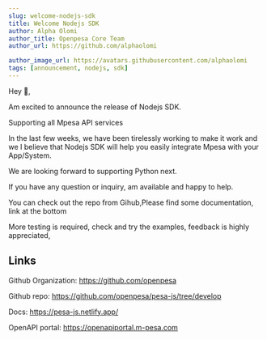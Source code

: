 ```yaml
---
slug: welcome-nodejs-sdk
title: Welcome Nodejs SDK
author: Alpha Olomi
author_title: Openpesa Core Team
author_url: https://github.com/alphaolomi

author_image_url: https://avatars.githubusercontent.com/alphaolomi
tags: [announcement, nodejs, sdk]
---
```


Hey 👋,

Am excited to announce the release of Nodejs SDK.

<!-- truncate -->

Supporting all Mpesa API services

In the last few weeks, we have been tirelessly working to make it work and we I believe that Nodejs SDK will help you easily integrate Mpesa with your App/System.

We are looking forward to supporting Python next.

If you have any question or inquiry, am available and happy to help.

You can check out the repo from Gihub,Please find some documentation, link at the bottom

More testing is required, check and try the examples, feedback is highly appreciated,

## Links

Github Organization: https://github.com/openpesa

Github repo: https://github.com/openpesa/pesa-js/tree/develop

Docs: https://pesa-js.netlify.app/

OpenAPI portal: https://openapiportal.m-pesa.com
